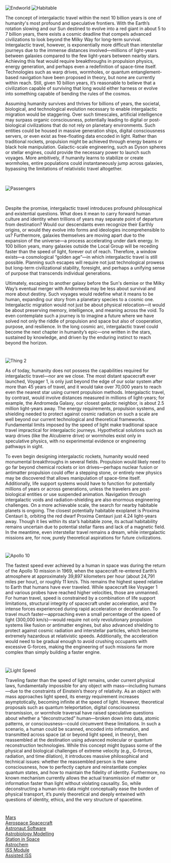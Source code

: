 ![Endworld](https://github.com/user-attachments/assets/14e9ad2b-82d4-4783-b90d-f29b6cb6c7e1)
![Habitable](https://github.com/user-attachments/assets/6ac08306-9f0e-4e7e-9304-69347a0afb47)

The concept of intergalactic travel within the next 10 billion years is one of humanity's most profound and speculative frontiers. With the Earth’s rotation slowing and our Sun destined to evolve into a red giant in about 5 to 7 billion years, there exists a cosmic deadline that compels advanced civilizations to look beyond the Milky Way for long-term survival. Intergalactic travel, however, is exponentially more difficult than interstellar journeys due to the immense distances involved—millions of light-years between galaxies compared to the few light-years between nearby stars. Achieving this feat would require breakthroughs in propulsion physics, energy generation, and perhaps even a redefinition of space-time itself. Technologies such as warp drives, wormholes, or quantum entanglement-based navigation have been proposed in theory, but none are currently within reach. Still, given 10 billion years, it’s reasonable to believe that a civilization capable of surviving that long would either harness or evolve into something capable of bending the rules of the cosmos.

Assuming humanity survives and thrives for billions of years, the societal, biological, and technological evolution necessary to enable intergalactic migration would be staggering. Over such timescales, artificial intelligence may surpass organic consciousness, potentially leading to digital or post-biological civilizations that do not rely on planetary environments. Such entities could be housed in massive generation ships, digital consciousness servers, or even exist as free-floating data encoded in light. Rather than traditional rockets, propulsion might be achieved through energy beams or black hole manipulation. Galactic-scale engineering, such as Dyson spheres or stellar engines, could provide the necessary power to launch such voyages. More ambitively, if humanity learns to stabilize or create wormholes, entire populations could instantaneously jump across galaxies, bypassing the limitations of relativistic travel altogether.

<br>

![Passengers](https://github.com/user-attachments/assets/85175eec-3c1d-4425-b64f-dc8ea9ba0bbc)

<br>

Despite the promise, intergalactic travel introduces profound philosophical and existential questions. What does it mean to carry forward human culture and identity when trillions of years may separate point of departure from destination? Would our descendants even recognize their Earthly origins, or would they evolve into forms and ideologies incomprehensible to us? Furthermore, galaxies themselves are moving apart due to the expansion of the universe—a process accelerating under dark energy. In 100 billion years, many galaxies outside the Local Group will be receding faster than the speed of light, forever out of reach. Therefore, a window exists—a cosmological “golden age”—in which intergalactic travel is still possible. Planning such escapes will require not just technological prowess but long-term civilizational stability, foresight, and perhaps a unifying sense of purpose that transcends individual generations.

Ultimately, escaping to another galaxy before the Sun's demise or the Milky Way’s eventual merger with Andromeda may be less about survival and more about destiny. Such voyages would redefine what it means to be human, expanding our story from a planetary species to a cosmic one. Intergalactic migration would not just be about physical relocation—it would be about preserving memory, intelligence, and meaning across the void. To even contemplate such a journey is to imagine a future where we have solved not only the riddle of propulsion and space but also of cooperation, purpose, and resilience. In the long cosmic arc, intergalactic travel could become the next chapter in humanity’s epic—one written in the stars, sustained by knowledge, and driven by the enduring instinct to reach beyond the horizon.

#

![Thing 2](https://github.com/user-attachments/assets/b075ed5a-6e33-47fc-9f8d-4026f3559b69)

As of today, humanity does not possess the capabilities required for intergalactic travel—nor are we close. The most distant spacecraft ever launched, Voyager 1, is only just beyond the edge of our solar system after more than 45 years of travel, and it would take over 70,000 years to reach even the nearest star using current propulsion methods. Intergalactic travel, by contrast, would involve distances measured in millions of light-years; for example, the Andromeda Galaxy, our closest galactic neighbor, is about 2.5 million light-years away. The energy requirements, propulsion systems, and shielding needed to protect against cosmic radiation on such a scale are well beyond our current technological and theoretical frameworks. Fundamental limits imposed by the speed of light make traditional space travel impractical for intergalactic journeys. Hypothetical solutions such as warp drives (like the Alcubierre drive) or wormholes exist only in speculative physics, with no experimental evidence or engineering pathways in sight.

To even begin designing intergalactic rockets, humanity would need monumental breakthroughs in several fields. Propulsion would likely need to go far beyond chemical rockets or ion drives—perhaps nuclear fusion or antimatter propulsion could offer a stepping stone, or entirely new physics may be discovered that allows manipulation of space-time itself. Additionally, life support systems would have to function for potentially millions of years or across generations, unless the travelers are post-biological entities or use suspended animation. Navigation through intergalactic voids and radiation-shielding are also enormous engineering challenges. On a more achievable scale, the search for nearby habitable planets is ongoing. The closest potentially habitable exoplanet is Proxima Centauri b, orbiting the red dwarf Proxima Centauri just 4.24 light-years away. Though it lies within its star’s habitable zone, its actual habitability remains uncertain due to potential stellar flares and lack of a magnetic field. In the meantime, even interstellar travel remains a dream, while intergalactic missions are, for now, purely theoretical aspirations for future civilizations.

#

![Apollo 10](https://github.com/user-attachments/assets/3fcff7ea-5c0a-4aa0-9201-0023fe8fcb80)

The fastest speed ever achieved by a human in space was during the return of the Apollo 10 mission in 1969, when the spacecraft re-entered Earth’s atmosphere at approximately 39,897 kilometers per hour (about 24,791 miles per hour), or roughly 11 km/s. This remains the highest speed relative to Earth that humans have ever traveled. While spacecraft like Voyager 1 and various probes have reached higher velocities, those are unmanned. For human travel, speed is constrained by a combination of life support limitations, structural integrity of spacecraft under acceleration, and the intense forces experienced during rapid acceleration or deceleration. To travel much faster—approaching even a small percentage of the speed of light (300,000 km/s)—would require not only revolutionary propulsion systems like fusion or antimatter engines, but also advanced shielding to protect against cosmic radiation and interstellar particles, which become extremely hazardous at relativistic speeds. Additionally, the acceleration would need to be gradual enough to avoid crushing occupants with excessive G-forces, making the engineering of such missions far more complex than simply building a faster engine.

#

![Light Speed](https://github.com/user-attachments/assets/274dbe91-74c5-4d24-bac7-f503184f933c)

Traveling faster than the speed of light remains, under current physical laws, fundamentally impossible for any object with mass—including humans—due to the constraints of Einstein’s theory of relativity. As an object with mass approaches light speed, its energy requirement increases asymptotically, becoming infinite at the speed of light. However, theoretical proposals such as quantum teleportation, digital consciousness transmission, or wormhole traversal have raised speculative questions about whether a “deconstructed” human—broken down into data, atomic patterns, or consciousness—could circumvent these limitations. In such a scenario, a human could be scanned, encoded into information, and transmitted across space (at or beyond light speed, in theory), then reassembled at the destination using advanced molecular or quantum reconstruction technologies. While this concept might bypass some of the physical and biological challenges of extreme velocity (e.g., G-forces, radiation, and time dilation), it introduces massive philosophical and technical issues: whether the reassembled person is the same consciousness, how to perfectly capture and reinstantiate complex quantum states, and how to maintain the fidelity of identity. Furthermore, no known mechanism currently allows the actual transmission of matter or information faster than light without violating causality. So, while deconstructing a human into data might conceptually ease the burden of physical transport, it’s purely theoretical and deeply entwined with questions of identity, ethics, and the very structure of spacetime.

#

[Mars](https://github.com/sourceduty/Mars)
<br>
[Aerospace Spacecraft](https://github.com/sourceduty/Aerospace_Spacecraft)
<br>
[Astronaut Software](https://chatgpt.com/g/g-F89U0wJa0-astronaut-software)
<br>
[Astrobiology Modelling](https://chatgpt.com/g/g-675ea3ac6b588191b85fb518b3e7a640-astrobiology-modelling)
<br>
[Station in Space](https://chatgpt.com/g/g-RhQ7LG2GQ-station-in-space)
<br>
[Astrochem](https://chatgpt.com/g/g-67e85194e1ec8191ae8b6371778e78c8-astrochem)
<br>
[ISS Module](https://chatgpt.com/g/g-6776da708084819182e560df751a84fa-iss-module)
<br>
[Assisted ISS](https://chatgpt.com/g/g-67aff86c79a88191b6d03e496c9e3080-assisted-iss)
